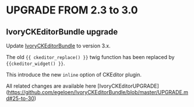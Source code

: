 UPGRADE FROM 2.3 to 3.0
=======================

## IvoryCKEditorBundle upgrade

Update [IvoryCKEditorBundle](https://github.com/egeloen/IvoryCKEditorBundle) to version 3.x.

The old `{{ ckeditor_replace() }}` twig function has been replaced by `{{ckeditor_widget() }}`.

This introduce the new `inline` option of CKEditor plugin.

All related changes are available here [IvoryCKEditorUPGRADE]
(https://github.com/egeloen/IvoryCKEditorBundle/blob/master/UPGRADE.md#25-to-30)
